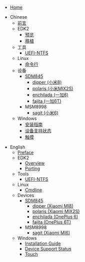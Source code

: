 - [Home](/README.md)
* Chinese
  - [前言](zh/Preface.md)
  - EDK2
    - [预览](zh/edk2/Overview.md)
    - [移植](zh/edk2/port.md)
  - 工具
    - [UEFI-NTFS](zh/tools/uefi-ntfs/index.md)
  - Linux
    - [命令行](zh/linux/cmdline.md)
  - 设备
    - [SDM845](zh/devices/sdm845/status.md)
      - [dipper (小米8)](zh/devices/sdm845/dipper/status.md)
      - [polaris (小米MIX2S)](zh/devices/sdm845/polaris/status.md)
      - [enchilada (一加6)](zh/devices/sdm845/enchilada/status.md)
      - [fajita (一加6T)](zh/devices/sdm845/fajita/status.md)
    - MSM8998
      - [sagit (小米6)](zh/devices/msm8998/sagit/status.md)
  - Windows
    - [安装指南](zh/windows/installation-guide.md)
    - [设备支持状态](zh/windows/state-frame.html)
    - [触摸](zh/windows/touch.md)
- English
  - [Preface](en/Preface.md)
  - EDK2
    - [Overview](en/edk2/Overview.md)
    - [Porting](en/edk2/port.md)
  - Tools
    - [UEFI-NTFS](en/tools/uefi-ntfs/index.md)
  - Linux
    - [Cmdline](en/linux/cmdline.md)
  - Devices
    - [SDM845](en/devices/sdm845/status.md)
      - [dipper (Xiaomi MI8)](en/devices/sdm845/dipper/status.md)
      - [polaris (Xiaomi MIX2S)](en/devices/sdm845/polaris/status.md)
      - [enchilada (OnePlus 6)](en/devices/sdm845/enchilada/status.md)
      - [fajita (OnePlus 6T)](en/devices/sdm845/fajita/status.md)
    - MSM8998
      - [sagit (Xiaomi MI6)](en/devices/msm8998/sagit/status.md)
  - Windows
    - [Installation Guide](en/windows/Installation-guide.md)
    - [Device Support Status](en/windows/state-frame.html)
    - [Touch](en/windows/touch.md)
